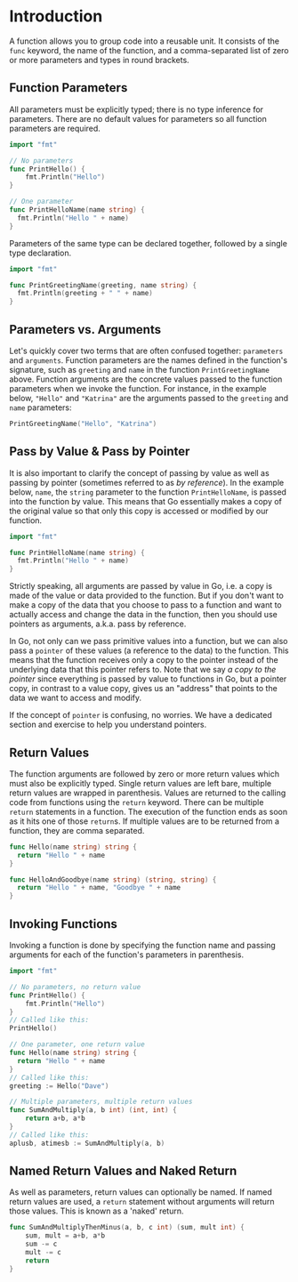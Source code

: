 # Introduction

A function allows you to group code into a reusable unit.
It consists of the `func` keyword, the name of the function, and a comma-separated list of zero or more parameters and types in round brackets.

## Function Parameters

All parameters must be explicitly typed; there is no type inference for parameters.
There are no default values for parameters so all function parameters are required.

```go
import "fmt"

// No parameters
func PrintHello() {
    fmt.Println("Hello")
}

// One parameter
func PrintHelloName(name string) {
  fmt.Println("Hello " + name)
}
```

Parameters of the same type can be declared together, followed by a single type declaration.

```go
import "fmt"

func PrintGreetingName(greeting, name string) {
  fmt.Println(greeting + " " + name)
}
```

## Parameters vs. Arguments

Let's quickly cover two terms that are often confused together: `parameters` and `arguments`. 
Function parameters are the names defined in the function's signature, such as `greeting` and `name` in the function `PrintGreetingName` above.
Function arguments are the concrete values passed to the function parameters when we invoke the function.
For instance, in the example below, `"Hello"` and `"Katrina"` are the arguments passed to the `greeting` and `name` parameters:

```go
PrintGreetingName("Hello", "Katrina")
```

## Pass by Value & Pass by Pointer

It is also important to clarify the concept of passing by value as well as passing by pointer (sometimes referred to as _by reference_).
In the example below, `name`, the `string` parameter to the function `PrintHelloName`, is passed into the function by value.
This means that Go essentially makes a copy of the original value so that only this copy is accessed or modified by our function.

```go
import "fmt"

func PrintHelloName(name string) {
  fmt.Println("Hello " + name)
}
```

Strictly speaking, all arguments are passed by value in Go, i.e. a copy is made of the value or data provided to the function.
But if you don't want to make a copy of the data that you choose to pass to a function and
want to actually access and change the data in the function,
then you should use pointers as arguments, a.k.a. pass by reference.

In Go, not only can we pass primitive values into a function, but we can also pass a `pointer` of these values
(a reference to the data) to the function.
This means that the function receives only a copy to the pointer instead of the underlying data that this pointer refers to.
Note that we say _a copy to the pointer_ since everything is passed by value to functions in Go,
but a pointer copy, in contrast to a value copy, gives us an "address" that points to the data we want to access and modify.

If the concept of `pointer` is confusing, no worries.
We have a dedicated section and exercise to help you understand pointers.

## Return Values

The function arguments are followed by zero or more return values which must also be explicitly typed.
Single return values are left bare, multiple return values are wrapped in parenthesis.
Values are returned to the calling code from functions using the `return` keyword.
There can be multiple `return` statements in a function.
The execution of the function ends as soon as it hits one of those `return`s.
If multiple values are to be returned from a function, they are comma separated.

```go
func Hello(name string) string {
  return "Hello " + name
}

func HelloAndGoodbye(name string) (string, string) {
  return "Hello " + name, "Goodbye " + name
}
```

## Invoking Functions

Invoking a function is done by specifying the function name and passing arguments for each of the function's parameters in parenthesis.

```go
import "fmt"

// No parameters, no return value
func PrintHello() {
    fmt.Println("Hello")
}
// Called like this:
PrintHello()

// One parameter, one return value
func Hello(name string) string {
  return "Hello " + name
}
// Called like this:
greeting := Hello("Dave")

// Multiple parameters, multiple return values
func SumAndMultiply(a, b int) (int, int) {
    return a+b, a*b
}
// Called like this:
aplusb, atimesb := SumAndMultiply(a, b)
```

## Named Return Values and Naked Return

As well as parameters, return values can optionally be named.
If named return values are used, a `return` statement without arguments will return those values.
This is known as a 'naked' return.

```go
func SumAndMultiplyThenMinus(a, b, c int) (sum, mult int) {
    sum, mult = a+b, a*b
    sum -= c
    mult -= c
    return
}
```

